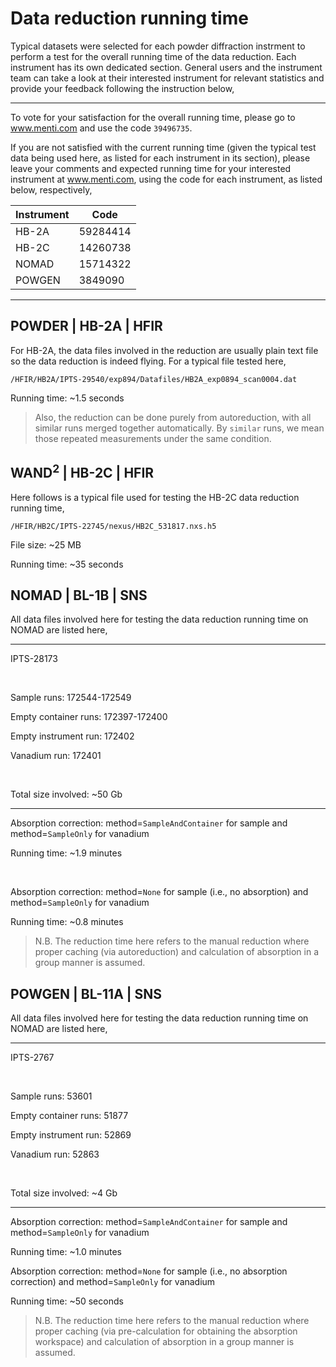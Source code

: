 Data reduction running time
===

Typical datasets were selected for each powder diffraction instrment to perform a test for the overall running time of the data reduction. Each instrument has its own dedicated section. General users and the instrument team can take a look at their interested instrument for relevant statistics and provide your feedback following the instruction below,

---

To vote for your satisfaction for the overall running time, please go to <a href="https://www.menti.com" target="_blank">www.menti.com</a> and use the code `39496735`.

If you are not satisfied with the current running time (given the typical test data being used here, as listed for each instrument in its section), please leave your comments and expected running time for your interested instrument at <a href="https://www.menti.com" target="_blank">www.menti.com</a>, using the code for each instrument, as listed below, respectively,

| Instrument | Code |
|------------|------|
| HB-2A | 59284414 |
| HB-2C | 14260738 |
| NOMAD | 15714322 |
| POWGEN | 3849090 |

---

## POWDER | HB-2A | HFIR

For HB-2A, the data files involved in the reduction are usually plain text file so the data reduction is indeed flying. For a typical file tested here,

```
/HFIR/HB2A/IPTS-29540/exp894/Datafiles/HB2A_exp0894_scan0004.dat
```

Running time: ~1.5 seconds

> Also, the reduction can be done purely from autoreduction, with all similar runs merged together automatically. By `similar` runs, we mean those repeated measurements under the same condition.

## WAND$^2$ | HB-2C | HFIR

Here follows is a typical file used for testing the HB-2C data reduction running time,

```
/HFIR/HB2C/IPTS-22745/nexus/HB2C_531817.nxs.h5
```

File size: ~25 MB

Running time: ~35 seconds

## NOMAD | BL-1B | SNS

All data files involved here for testing the data reduction running time on NOMAD are listed here,

---

IPTS-28173

<br />

Sample runs: 172544-172549

Empty container runs: 172397-172400

Empty instrument run: 172402

Vanadium run: 172401

<br />

Total size involved: ~50 Gb

---

Absorption correction: method=`SampleAndContainer` for sample and method=`SampleOnly` for vanadium

Running time: ~1.9 minutes

<br />

Absorption correction: method=`None` for sample (i.e., no absorption) and method=`SampleOnly` for vanadium

Running time: ~0.8 minutes

> N.B. The reduction time here refers to the manual reduction where proper caching (via autoreduction)
and calculation of absorption in a group manner is assumed.

## POWGEN | BL-11A | SNS

All data files involved here for testing the data reduction running time on NOMAD are listed here,

---

IPTS-2767

<br />

Sample runs: 53601

Empty container runs: 51877

Empty instrument run: 52869

Vanadium run: 52863

<br />

Total size involved: ~4 Gb

---

Absorption correction: method=`SampleAndContainer` for sample and method=`SampleOnly` for vanadium

Running time: ~1.0 minutes

Absorption correction: method=`None` for sample (i.e., no absorption correction) and method=`SampleOnly` for vanadium

Running time: ~50 seconds

> N.B. The reduction time here refers to the manual reduction where proper caching (via pre-calculation
for obtaining the absorption workspace) and calculation of absorption in a group manner is assumed.